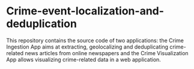 # Crime-event-localization-and-deduplication
This repository contains the source code of two applications: the Crime Ingestion App aims at extracting, geolocalizing and deduplicating crime-related news articles from online newspapers and the Crime Visualization App allows visualizing crime-related data in a web application.
